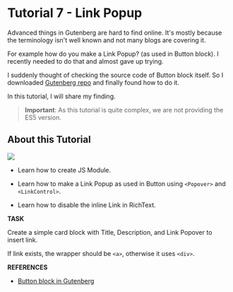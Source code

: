 # Tutorial 7 - Link Popup

Advanced things in Gutenberg are hard to find online. It's mostly because the terminology isn't well known and not many blogs are covering it.

For example how do you make a Link Popup? (as used in Button block). I recently needed to do that and almost gave up trying.

I suddenly thought of checking the source code of Button block itself. So I downloaded [Gutenberg repo](https://github.com/WordPress/gutenberg) and finally found how to do it.

In this tutorial, I will share my finding.

> **Important**: As this tutorial is quite complex, we are not providing the ES5 version.

## About this Tutorial

![](https://raw.github.com/hrsetyono/cdn/master/blocks-tutorial/ch07-link-popup.jpg)

- Learn how to create JS Module.

- Learn how to make a Link Popup as used in Button using `<Popover>` and `<LinkControl>`.

- Learn how to disable the inline Link in RichText.

**TASK**

Create a simple card block with Title, Description, and Link Popover to insert link.

If link exists, the wrapper should be `<a>`, otherwise it uses `<div>`.

**REFERENCES**

- [Button block in Gutenberg](https://github.com/WordPress/gutenberg/tree/master/packages/block-library/src/button)